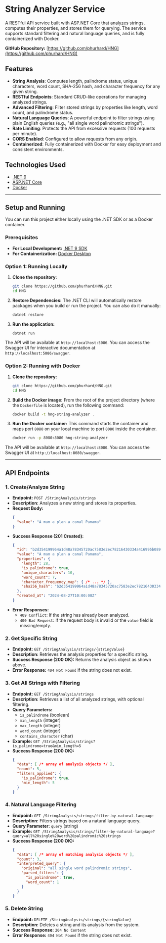 # String Analyzer Service

A RESTful API service built with ASP.NET Core that analyzes strings, computes their properties, and stores them for querying. The service supports standard filtering and natural language queries, and is fully containerized with Docker.

**GitHub Repository:** [https://github.com/phurhard/HNG](https://github.com/phurhard/HNG)

## Features

-   **String Analysis**: Computes length, palindrome status, unique characters, word count, SHA-256 hash, and character frequency for any given string.
-   **RESTful Endpoints**: Standard CRUD-like operations for managing analyzed strings.
-   **Advanced Filtering**: Filter stored strings by properties like length, word count, and palindrome status.
-   **Natural Language Queries**: A powerful endpoint to filter strings using plain English queries (e.g., "all single word palindromic strings").
-   **Rate Limiting**: Protects the API from excessive requests (100 requests per minute).
-   **CORS Enabled**: Configured to allow requests from any origin.
-   **Containerized**: Fully containerized with Docker for easy deployment and consistent environments.

## Technologies Used

-   [.NET 9](https://dotnet.microsoft.com/en-us/download/dotnet/9.0)
-   [ASP.NET Core](https://dotnet.microsoft.com/apps/aspnet)
-   [Docker](https://www.docker.com/)

---

## Setup and Running

You can run this project either locally using the .NET SDK or as a Docker container.

### Prerequisites

-   **For Local Development:** [.NET 9 SDK](https://dotnet.microsoft.com/en-us/download/dotnet/9.0)
-   **For Containerization:** [Docker Desktop](https://www.docker.com/products/docker-desktop/)

### Option 1: Running Locally

1.  **Clone the repository:**
    ```sh
    git clone https://github.com/phurhard/HNG.git
    cd HNG
    ```

2.  **Restore Dependencies:**
    The .NET CLI will automatically restore packages when you build or run the project. You can also do it manually:
    ```sh
    dotnet restore
    ```

3.  **Run the application:**
    ```sh
    dotnet run
    ```

The API will be available at `http://localhost:5086`. You can access the Swagger UI for interactive documentation at `http://localhost:5086/swagger`.

### Option 2: Running with Docker

1.  **Clone the repository:**
    ```sh
    git clone https://github.com/phurhard/HNG.git
    cd HNG
    ```

2.  **Build the Docker image:**
    From the root of the project directory (where the `Dockerfile` is located), run the following command:
    ```sh
    docker build -t hng-string-analyzer .
    ```

3.  **Run the Docker container:**
    This command starts the container and maps port `8080` on your local machine to port `8080` inside the container.
    ```sh
    docker run -p 8080:8080 hng-string-analyzer
    ```

The API will be available at `http://localhost:8080`. You can access the Swagger UI at `http://localhost:8080/swagger`.

---

## API Endpoints

### 1. Create/Analyze String

-   **Endpoint:** `POST /StringAnalysis/strings`
-   **Description:** Analyzes a new string and stores its properties.
-   **Request Body:**
    ```json
    {
      "value": "A man a plan a canal Panama"
    }
    ```
-   **Success Response (201 Created):**
    ```json
    {
      "id": "b2d354199964a1d48a78345720ac7583e2ec78216430334a416995b08994f069",
      "value": "A man a plan a canal Panama",
      "properties": {
        "length": 28,
        "is_palindrome": true,
        "unique_characters": 10,
        "word_count": 7,
        "character_frequency_map": { /* ... */ },
        "sha256_hash": "b2d354199964a1d48a78345720ac7583e2ec78216430334a416995b08994f069"
      },
      "created_at": "2024-08-27T10:00:00Z"
    }
    ```
-   **Error Responses:**
    -   `409 Conflict`: If the string has already been analyzed.
    -   `400 Bad Request`: If the request body is invalid or the `value` field is missing/empty.

### 2. Get Specific String

-   **Endpoint:** `GET /StringAnalysis/strings/{stringValue}`
-   **Description:** Retrieves the analysis properties for a specific string.
-   **Success Response (200 OK):** Returns the analysis object as shown above.
-   **Error Response:** `404 Not Found` if the string does not exist.

### 3. Get All Strings with Filtering

-   **Endpoint:** `GET /StringAnalysis/strings`
-   **Description:** Retrieves a list of all analyzed strings, with optional filtering.
-   **Query Parameters:**
    -   `is_palindrome` (boolean)
    -   `min_length` (integer)
    -   `max_length` (integer)
    -   `word_count` (integer)
    -   `contains_character` (char)
-   **Example:** `GET /StringAnalysis/strings?is_palindrome=true&min_length=5`
-   **Success Response (200 OK):**
    ```json
    {
      "data": [ /* array of analysis objects */ ],
      "count": 5,
      "filters_applied": {
        "is_palindrome": true,
        "min_length": 5
      }
    }
    ```

### 4. Natural Language Filtering

-   **Endpoint:** `GET /StringAnalysis/strings/filter-by-natural-language`
-   **Description:** Filters strings based on a natural language query.
-   **Query Parameter:** `query` (string)
-   **Example:** `GET /StringAnalysis/strings/filter-by-natural-language?query=all%20single%20word%20palindromic%20strings`
-   **Success Response (200 OK):**
    ```json
    {
      "data": [ /* array of matching analysis objects */ ],
      "count": 3,
      "interpreted_query": {
        "original": "all single word palindromic strings",
        "parsed_filters": {
          "is_palindrome": true,
          "word_count": 1
        }
      }
    }
    ```

### 5. Delete String

-   **Endpoint:** `DELETE /StringAnalysis/strings/{stringValue}`
-   **Description:** Deletes a string and its analysis from the system.
-   **Success Response:** `204 No Content`
-   **Error Response:** `404 Not Found` if the string does not exist.